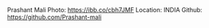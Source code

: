 Prashant Mali Photo: https://ibb.co/cbh7JMF
Location: INDIA Github: https://github.com/Prashant-mali

